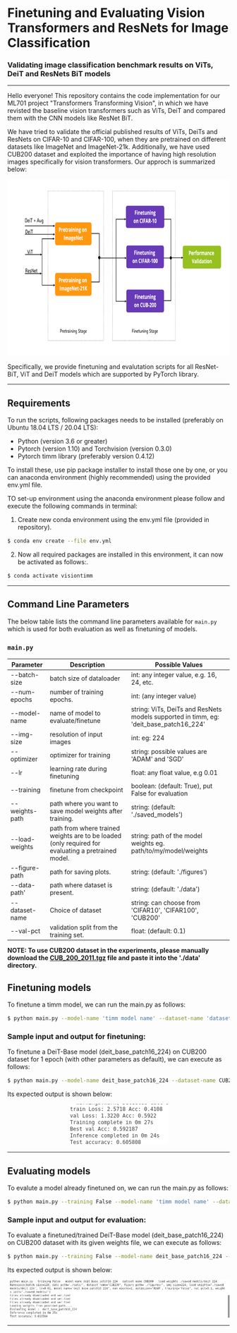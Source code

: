 # Finetuning and Evaluating Vision Transformers and ResNets for Image Classification

### Validating image classification benchmark results on ViTs, DeiT and ResNets BiT models
---


Hello everyone!
This repository contains the code implementation for our ML701 project "Transformers Transforming Vision", in which we have revisted the baseline vision transformers such as ViTs, DeiT and compared them with the CNN models like ResNet BiT.

We have tried to validate the official published results of ViTs, DeiTs and ResNets on CIFAR-10 and CIFAR-100, when they are pretrained on different datasets like ImageNet and ImageNet-21k. Additionally, we have used CUB200 dataset and exploited the importance of having high resolution images specifically for vision transformers. Our approch is summarized below:
<p align="center">
  <img src="extras/approach.png" width="700" height="400">
</p>

Specifically, we provide finetuning and evalutation scripts for all ResNet-BiT, ViT and DeiT models which are supported by PyTorch library.



-----------

Requirements
---
To run the scripts, following packages needs to be installed (preferably on Ubuntu 18.04 LTS / 20.04 LTS):
<ul>
  <li>
    Python (version 3.6 or greater)
  </li>
    <li>
    Pytorch (version 1.10) and Torchvision (version 0.3.0)
  </li>
    <li>
    Pytorch timm library (preferably version 0.4.12)
    </li>
  </ul>
  
  
 To install these, use pip package installer to install those one by one, or you can anaconda environment (highly recommended) using the provided env.yml file.
 
 TO set-up environment using the anaconda environment please follow and execute the following commands in terminal:
 
 1. Create new conda environment using the env.yml file (provided in repository).
  ```bash
 $ conda env create --file env.yml
```
 2. Now all required packages are installed in this environment, it can now be activated as follows:.
  ```bash
$ conda activate visiontimm
```
------------

## Command Line Parameters
The below table lists the command line parameters available for `main.py` which is used for both evaluation as well as finetuning of models.

### `main.py`

| Parameter | Description  | Possible Values |
| ------------- | ------------- | ------------- |
| --batch-size | batch size of dataloader | int: any integer value, e.g. 16, 24, etc. |
| --num-epochs | number of training epochs. | int: (any integer value) |
| --model-name  | name of model to evaluate/finetune | string: ViTs, DeiTs and ResNets models supported in timm, eg: 'deit_base_patch16_224' |
| --img-size    | resolution of input images | int: eg: 224 |
| --optimizer   | optimizer for training | string: possible values are 'ADAM' and 'SGD' |
| --lr          | learning rate during finetuning | float: any float value, e.g 0.01 |
| --training    | finetune from checkpoint | boolean: (default: True), put False for evaluation |
| --weights-path | path where you want to save model weights after training. | string: (default: './saved_models') |
| --load-weights | path from where trained weights are to be loaded (only required for evaluating a pretrained model. | string: path of the model weights eg. path/to/my/model/weights |
| --figure-path | path for saving plots. | string: (default: './figures') |
| --data-path' | path where dataset is present. | string: (default: './data') |
| --dataset-name  | Choice of dataset | string: can choose from 'CIFAR10', 'CIFAR100', 'CUB200'|
| --val-pct  | validation split from the training set. | float: (default: 0.1) |


<b> NOTE: To use CUB200 dataset in the experiments, please manually download the <a href="https://drive.google.com/file/d/1hbzc_P1FuxMkcabkgn9ZKinBwW683j45/view">CUB_200_2011.tgz</a> file and paste it into the './data' directory. </b>

Finetuning models
---
To finetune a timm model, we can run the main.py as follows:
  ```bash
 $ python main.py --model-name 'timm model name' --dataset-name 'dataset name' --num-epochs 'epochs you want'
```

### Sample input and output for finetuning:

To finetune a DeiT-Base model (deit_base_patch16_224) on CUB200 dataset for 1 epoch (with other parameters as default), we can execute as follows:

  ```bash
$ python main.py --model-name deit_base_patch16_224 --dataset-name CUB200 --num-epochs 1
```
Its expected output is shown below:

<p align="center">
  <img src="extras/finetuning.png">
</p>


------------


Evaluating models
---
To evalute a model already finetuned on, we can run the main.py as follows:

 ```bash
 $ python main.py --training False --model-name 'timm model name' --dataset-name 'dataset name' --load-weights ./saved_model_weights_name
```

### Sample input and output for evaluation:

To evaluate a finetuned/trained DeiT-Base model (deit_base_patch16_224) on CUB200 dataset with its given weights file, we can execute as follows:

  ```bash
$ python main.py --training False --model-name deit_base_patch16_224 --dataset-name CUB200 --load-weights ./saved_models/deit_224
```
Its expected output is shown below:

<p align="center">
  <img src="extras/eval.png">
</p>


------------

